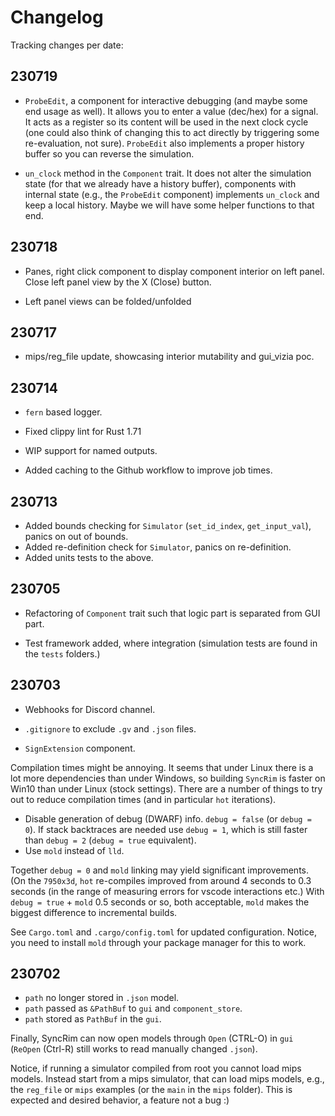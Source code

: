 # Changelog

Tracking changes per date:

## 230719

- `ProbeEdit`, a component for interactive debugging (and maybe some end usage as well). It allows you to enter a value (dec/hex) for a signal. It acts as a register so its content will be used in the next clock cycle (one could also think of changing this to act directly by triggering some re-evaluation, not sure). `ProbeEdit` also implements a proper history buffer so you can reverse the simulation.

- `un_clock` method in the `Component` trait. It does not alter the simulation state (for that we already have a history buffer), components with internal state (e.g., the `ProbeEdit` component) implements `un_clock` and keep a local history. Maybe we will have some helper functions to that end.

## 230718

- Panes, right click component to display component interior on left panel. Close left panel view by the X (Close) button.

- Left panel views can be folded/unfolded

## 230717

- mips/reg_file update, showcasing interior mutability and gui_vizia poc.
  
## 230714

- `fern` based logger.

- Fixed clippy lint for Rust 1.71

- WIP support for named outputs.

- Added caching to the Github workflow to improve job times.

## 230713

- Added bounds checking for `Simulator` (`set_id_index`, `get_input_val`), panics on out of bounds.
- Added re-definition check for `Simulator`, panics on re-definition.
- Added units tests to the above.

## 230705

- Refactoring of `Component` trait such that logic part is separated from GUI part.

- Test framework added, where integration (simulation tests are found in the `tests` folders.)

## 230703

- Webhooks for Discord channel.

- `.gitignore` to exclude `.gv` and `.json` files.

- `SignExtension` component.

Compilation times might be annoying. It seems that under Linux there is a lot more dependencies than under Windows, so building `SyncRim` is faster on Win10 than under Linux (stock settings). There are a number of things to try out to reduce compilation times (and in particular `hot` iterations).

- Disable generation of debug (DWARF) info. `debug = false` (or `debug = 0`). If stack backtraces are needed use `debug = 1`, which is still faster than `debug = 2` (`debug = true` equivalent).
- Use `mold` instead of `lld`.

Together `debug = 0` and `mold` linking may yield significant improvements. (On the `7950x3d`, `hot` re-compiles improved from around 4 seconds to 0.3 seconds (in the range of measuring errors for vscode interactions etc.) With `debug = true` + `mold` 0.5 seconds or so, both acceptable, `mold` makes the biggest difference to incremental builds.

See `Cargo.toml` and `.cargo/config.toml` for updated configuration. Notice, you need to install `mold` through your package manager for this to work.

## 230702

- `path` no longer stored in `.json` model.
- `path` passed as `&PathBuf` to `gui` and `component_store`.
- `path` stored as `PathBuf` in the `gui`.

Finally, SyncRim can now open models through `Open` (CTRL-O) in `gui` (`ReOpen` (Ctrl-R) still works to read manually changed `.json`).

Notice, if running a simulator compiled from root you cannot load mips models. Instead start from a mips simulator, that can load mips models, e.g., the `reg_file` or `mips` examples (or the `main` in the `mips` folder). This is expected and desired behavior, a feature not a bug :)
